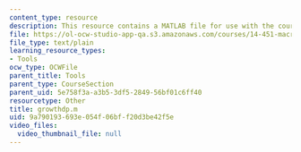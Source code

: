 ```yaml
---
content_type: resource
description: This resource contains a MATLAB file for use with the course.
file: https://ol-ocw-studio-app-qa.s3.amazonaws.com/courses/14-451-macroeconomic-theory-i-spring-2007/9a790193693e054f06bff20d3be42f5e_growthdp.m
file_type: text/plain
learning_resource_types:
- Tools
ocw_type: OCWFile
parent_title: Tools
parent_type: CourseSection
parent_uid: 5e758f3a-a3b5-3df5-2849-56bf01c6ff40
resourcetype: Other
title: growthdp.m
uid: 9a790193-693e-054f-06bf-f20d3be42f5e
video_files:
  video_thumbnail_file: null
---
```

